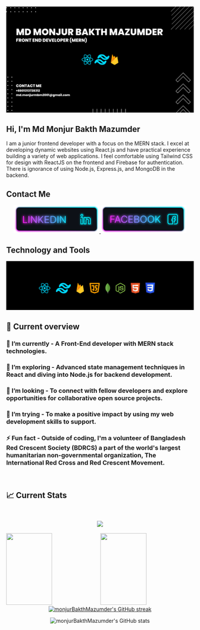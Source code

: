 ![cover](https://raw.githubusercontent.com/monjurBakthMazumder/monjurBakthMazumder/main/image/cover.png)

## Hi, I'm Md Monjur Bakth Mazumder

I am a junior frontend developer with a focus on the MERN stack. I excel at developing dynamic websites using React.js and have practical experience building a variety of web applications. I feel comfortable using Tailwind CSS for design with ReactJS on the frontend and Firebase for authentication. There is ignorance of using Node.js, Express.js, and MongoDB in the backend.

## Contact Me

<p align="center">
  <a href="https://www.linkedin.com/in/md-monjur-bakth-mazumder/" target="_blank">
    <img height="75" src="https://raw.githubusercontent.com/monjurBakthMazumder/monjurBakthMazumder/main/image/Linkedin.png">
  </a>
  <a href="https://www.facebook.com/profile.php?id=100090451115337" target="_blank">
    <img height="75" src="https://raw.githubusercontent.com/monjurBakthMazumder/monjurBakthMazumder/main/image/Facebook.png">
  </a>
</p>

## Technology and Tools

![icon](https://raw.githubusercontent.com/monjurBakthMazumder/monjurBakthMazumder/main/image/icon.png)

## :eyes: Current overview

### 🔭 I’m currently - A Front-End developer with MERN stack technologies.

### 🌱 I’m exploring - Advanced state management techniques in React and diving into Node.js for backend development.

### 👯 I’m looking - To connect with fellow developers and explore opportunities for collaborative open source projects.

### 🤔 I’m trying - To make a positive impact by using my web development skills to support.

### ⚡ Fun fact - Outside of coding, I'm a volunteer of Bangladesh Red Crescent Society (BDRCS) a part of the world's largest humanitarian non-governmental organization, The International Red Cross and Red Crescent Movement.

<br />

## :chart_with_upwards_trend: Current Stats

<br />

<p align="center">
  <a href="https://github.com/monjurBakthMazumder">
    <img src="https://github-profile-summary-cards.vercel.app/api/cards/profile-details?username=monjurBakthMazumder&theme=outrun"/>
  </a>
</p>

<a> 
    <a href="https://github.com/monjurBakthMazumder"><img  src="https://github-profile-summary-cards.vercel.app/api/cards/stats?username=monjurBakthMazumder&theme=outrun" height="192px" width="49.5%"/></a>
  <a href="https://github.com/monjurBakthMazumder"><img src="https://github-profile-summary-cards.vercel.app/api/cards/productive-time?username=monjurBakthMazumder&theme=outrun&utcOffset=8" height="192px" width="49.5%"/></a>
  <br/>
<div align="center">
  <a href="https://github.com/monjurBakthMazumder">
    <img src="https://github-readme-streak-stats.herokuapp.com/?user=monjurBakthMazumder&theme=radical&border=7F3FBF&background=0D1117" alt="monjurBakthMazumder's GitHub streak"/>
  </a>

  ![monjurBakthMazumder's GitHub stats](https://github-readme-stats.vercel.app/api?username=monjurBakthMazumder&show_icons=true&theme=transparent)

</div>
</a>
</br>

<!--
**monjurBakthMazumder/monjurBakthMazumder** is a ✨ _special_ ✨ repository because its `README.md` (this file) appears on your GitHub profile.

Here are some ideas to get you started:

- 🔭 I’m currently working on ...
- 🌱 I’m currently learning ...
- 👯 I’m looking to collaborate on ...
- 🤔 I’m looking for help with ...
- 💬 Ask me about ...
- 📫 How to reach me: ...
- 😄 Pronouns: ...
- ⚡ Fun fact: ...
-->
